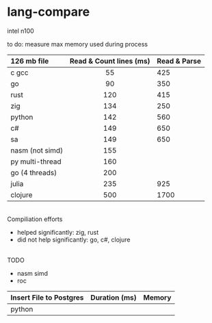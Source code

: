 # lang-compare

intel n100

to do: measure max memory used during process

| 126 mb file     | Read & Count lines (ms) | Read & Parse |
| :-------------- | :---------------------: | ------------ |
| c gcc           |           55            | 425          |
| go              |           90            | 350          |
| rust            |           120           | 415          |
| zig             |           134           | 250          |
| python          |           142           | 560          |
| c#              |           149           | 650          |
| sa              |           149           | 650          |
| nasm (not simd) |           155           |
| py multi-thread |           160           |
| go (4 threads)  |           200           |
| julia           |           235           | 925          |
| clojure         |           500           | 1700         |

<br>
Compiliation efforts

- helped significantly: zig, rust
- did not help significantly: go, c#, clojure

<br>
TODO

- nasm simd
- roc

| Insert File to Postgres | Duration (ms) | Memory |
| :---------------------- | :-----------: | -----: |
| python                  |               |        |
